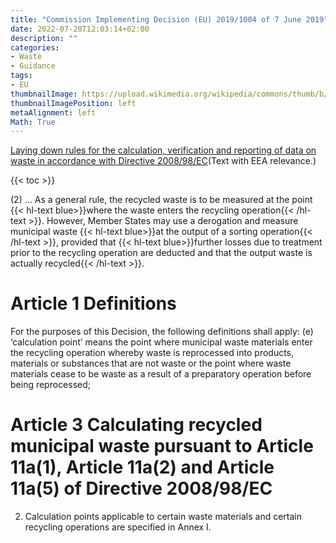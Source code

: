 ```yaml
---
title: "Commission Implementing Decision (EU) 2019/1004 of 7 June 2019"
date: 2022-07-20T12:03:14+02:00
description: ""
categories:
- Waste
- Guidance
tags:
- EU
thumbnailImage: https://upload.wikimedia.org/wikipedia/commons/thumb/b/b7/Flag_of_Europe.svg/140px-Flag_of_Europe.svg.png
thumbnailImagePosition: left
metaAlignment: left
Math: True
---
```

[Laying down rules for the calculation, verification and reporting of data on waste in accordance with Directive 2008/98/EC](https://eur-lex.europa.eu/eli/dec_impl/2019/1004/oj)(Text with EEA relevance.)
<!--more-->
{{< toc >}}

(2) ... As a general rule, the recycled waste is to be measured at the point {{< hl-text blue>}}where the waste enters the recycling operation{{< /hl-text >}}. However, Member States may use a derogation and measure municipal waste {{< hl-text blue>}}at the output of a sorting operation{{< /hl-text >}}, provided that {{< hl-text blue>}}further losses due to treatment prior to the recycling operation are deducted and that the output waste is actually recycled{{< /hl-text >}}.

# Article 1 Definitions
For the purposes of this Decision, the following definitions shall apply:
(e) ‘calculation point’ means the point where municipal waste materials enter the recycling operation whereby waste is reprocessed into products, materials or substances that are not waste or the point where waste materials cease to be waste as a result of a preparatory operation before being reprocessed;

# Article 3 Calculating recycled municipal waste pursuant to Article 11a(1), Article 11a(2) and Article 11a(5) of Directive 2008/98/EC

2. Calculation points applicable to certain waste materials and certain recycling operations are specified in Annex I.
